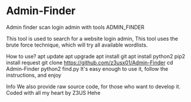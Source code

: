 # Admin-Finder
Admin finder
scan login admin with tools ADMIN_FINDER

This tool is used to search for a website login admin, This tool uses the brute force technique, which will try all available wordlists.

How to use?
apt update
apt upgrade
apt install git
apt install python2
pip2 install request
git clone https://github.com/z3usx01/Admin-Finder
cd Admin-Finder
python2 find.py
It's easy enough to use it, follow the instructions, and enjoy

Info
We also provide raw source code, for those who want to develop it. Coded with all my heart by Z3US
Hehe
